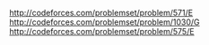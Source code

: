 http://codeforces.com/problemset/problem/571/E
http://codeforces.com/problemset/problem/1030/G
http://codeforces.com/problemset/problem/575/E